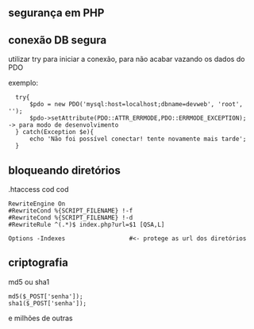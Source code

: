 ## segurança em PHP
## conexão DB segura
utilizar try para iniciar a conexão, para não acabar vazando os dados do PDO

exemplo:

      try{
          $pdo = new PDO('mysql:host=localhost;dbname=devweb', 'root', '');
          $pdo->setAttribute(PDO::ATTR_ERRMODE,PDO::ERRMODE_EXCEPTION);                -> para modo de desenvolvimento
      } catch(Exception $e){
          echo 'Não foi possível conectar! tente novamente mais tarde';
      }

## bloqueando diretórios

.htaccess 
    cod cod

    RewriteEngine On
    #RewriteCond %{SCRIPT_FILENAME} !-f
    #RewriteCond %{SCRIPT_FILENAME} !-d
    #RewriteRule ^(.*)$ index.php?url=$1 [QSA,L]
  
    Options -Indexes                  #<- protege as url dos diretórios

## criptografia

md5 ou sha1

    md5($_POST['senha']);
    sha1($_POST['senha']);

e milhões de outras
